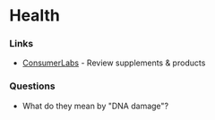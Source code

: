 # Health

### Links

* [ConsumerLabs](https://www.consumerlab.com) - Review supplements & products

### Questions

* What do they mean by "DNA damage"?

